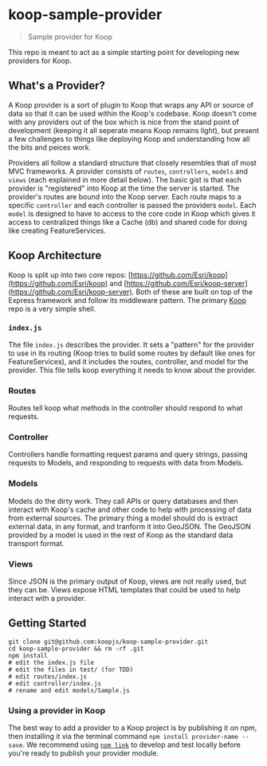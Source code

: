 # koop-sample-provider

> Sample provider for Koop

This repo is meant to act as a simple starting point for developing new providers for Koop.

## What's a Provider?

A Koop provider is a sort of plugin to Koop that wraps any API or source of data so that it can be used within the Koop's codebase. Koop doesn't come with any providers out of the box which is nice from the stand point of development (keeping it all seperate means Koop remains light), but present a few challenges to things like deploying Koop and understanding how all the bits and peices work.

Providers all follow a standard structure that closely resembles that of most MVC frameworks. A provider consists of `routes`, `controllers`, `models` and `views` (each explained in more detail below). The basic gist is that each provider is "registered" into Koop at the time the server is started. The provider's routes are bound into the Koop server. Each route maps to a specific `controller` and each controller is passed the providers `model`. Each `model` is designed to have to access to the core code in Koop which gives it access to centralized things like a Cache (db) and shared code for doing like creating FeatureServices.

## Koop Architecture

Koop is split up into two core repos: [https://github.com/Esri/koop](https://github.com/Esri/koop) and [https://github.com/Esri/koop-server](https://github.com/Esri/koop-server). Both of these are built on top of the Express framework and follow its middleware pattern. The primary [Koop](https://github.com/Esri/koop) repo is a very simple shell.

### `index.js`

The file `index.js` describes the provider. It sets a "pattern" for the provider to use in its routing (Koop tries to build some routes by default like ones for FeatureServices), and it includes the routes, controller, and model for the provider. This file tells koop everything it needs to know about the provider.

### Routes

Routes tell koop what methods in the controller should respond to what requests.

### Controller

Controllers handle formatting request params and query strings, passing requests to Models, and responding to requests with data from Models.

### Models

Models do the dirty work. They call APIs or query databases and then interact with Koop's cache and other code to help with processing of data from external sources. The primary thing a model should do is extract external data, in any format, and tranform it into GeoJSON. The GeoJSON provided by a model is used in the rest of Koop as the standard data transport format.

### Views

Since JSON is the primary output of Koop, views are not really used, but they can be. Views expose HTML templates that could be used to help interact with a provider.

## Getting Started

```
git clone git@github.com:koopjs/koop-sample-provider.git
cd koop-sample-provider && rm -rf .git
npm install
# edit the index.js file
# edit the files in test/ (for TDD)
# edit routes/index.js
# edit controller/index.js
# rename and edit models/Sample.js
```

### Using a provider in Koop

The best way to add a provider to a Koop project is by publishing it on npm, then installing it via the terminal command `npm install provider-name --save`. We recommend using [`npm link`](https://docs.npmjs.com/cli/link) to develop and test locally before you're ready to publish your provider module.

